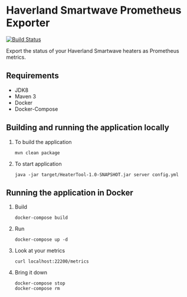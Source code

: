 # Haverland Smartwave Prometheus Exporter

[![Build Status](https://travis-ci.org/trastle/haverland-smartwave-prometheus-exporter.svg?branch=master)](https://travis-ci.org/trastle/haverland-smartwave-prometheus-exporter)

Export the status of your Haverland Smartwave heaters as Prometheus metrics.

## Requirements

* JDK8
* Maven 3
* Docker
* Docker-Compose

## Building and running the application locally

1. To build the application

	```
	mvn clean package
	```

2. To start application

	```
	java -jar target/HeaterTool-1.0-SNAPSHOT.jar server config.yml
	```

## Running the application in Docker

1. Build

	```
	docker-compose build
	```

2. Run

	```
	docker-compose up -d
	```

3. Look at your metrics

    ```
    curl localhost:22200/metrics
    ```

4. Bring it down

    ```
    docker-compose stop
    docker-compose rm
    ```

